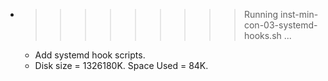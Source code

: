 * >>>>>>>>> Running inst-min-con-03-systemd-hooks.sh ...
  * Add systemd hook scripts.
  * Disk size = 1326180K. Space Used = 84K.
